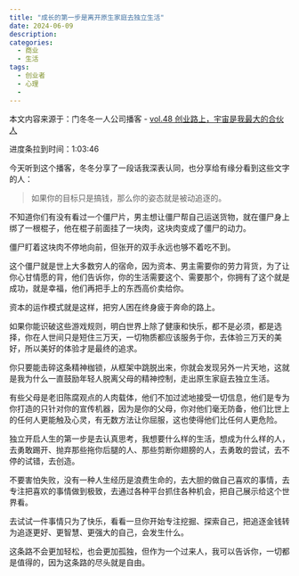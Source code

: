 ```yaml
---
title: "成长的第一步是离开原生家庭去独立生活"
date: 2024-06-09
description:
categories:
  - 商业
  - 生活
tags:
  - 创业者
  - 心理
  - 
---
```


本文内容来源于：门冬冬一人公司播客 - [vol.48 创业路上，宇宙是我最大的合伙人](https://www.xiaoyuzhoufm.com/episode/6665853963c334a2fb5c57ed)

进度条拉到时间：1:03:46

今天听到这个播客，冬冬分享了一段话我深表认同，也分享给有缘分看到这些文字的人：

> 如果你的目标只是搞钱，那么你的姿态就是被动追逐的。

不知道你们有没有看过一个僵尸片，男主想让僵尸帮自己运送货物，就在僵尸身上绑了一根棍子，他在棍子前面挂了一块肉，这块肉变成了僵尸的动力。

僵尸盯着这块肉不停地向前，但张开的双手永远也够不着吃不到。

这个僵尸就是世上大多数穷人的宿命，因为资本、男主需要你的劳力背货，为了让你心甘情愿的背，他们告诉你，你的生活需要这个、需要那个，你拥有了这个就是成功，就是幸福，他们再把手上的东西高价卖给你。

资本的运作模式就是这样，把穷人困在终身疲于奔命的路上。

如果你能识破这些游戏规则，明白世界上除了健康和快乐，都不是必须，都是选择，你在人世间只是短住三万天，一切物质都应该服务于你，去体验三万天的美好，所以美好的体验才是最终的追求。

你只要能击碎这条精神枷锁，从框架中跳脱出来，你就会发现另外一片天地，这就是我为什么一直鼓励年轻人脱离父母的精神控制，走出原生家庭去独立生活。

有些父母是老旧陈腐观点的人肉载体，他们不加过滤地接受一切信息，他们是专为你打造的只针对你的宣传机器，因为是你的父母，你对他们毫无防备，他们比世上的任何人更能触及心灵，有无数方法让你屈服，这也使得他们比任何人更危险。

独立开启人生的第一步是去认真思考，我想要什么样的生活，想成为什么样的人，去勇敢踢开、抛弃那些拖你后腿的人、那些剪断你翅膀的人，去勇敢的尝试，去不停的试错，去创造。

不要害怕失败，没有一种人生经历是浪费生命的，去大胆的做自己喜欢的事情，去专注把喜欢的事情做到极致，去通过各种平台抓住各种机会，把自己展示给这个世界看。

去试试一件事情只为了快乐，看看一旦你开始专注挖掘、探索自己，把追逐金钱转为追逐更好、更智慧、更强大的自己，会发生什么。

这条路不会更加轻松，也会更加孤独，但作为一个过来人，我可以告诉你，一切都是值得的，因为这条路的尽头就是自由。


